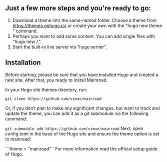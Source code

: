 ## Just a few more steps and you're ready to go:

1. Download a theme into the same-named folder.
   Choose a theme from https://themes.gohugo.io/ or
   create your own with the "hugo new theme <THEMENAME>" command.
2. Perhaps you want to add some content. You can add single files
   with "hugo new <SECTIONNAME>/<FILENAME>.<FORMAT>".
3. Start the built-in live server via "hugo server".

## Installation 
Before starting, please be sure that you have installed Hugo and created a new site. After that, you ready to install Mainroad.

In your Hugo site themes directory, run:

```git clone https://github.com/vimux/mainroad```

Or, if you don’t plan to make any significant changes, but want to track and update the theme, you can add it as a git submodule via the following command:

```git submodule add https://github.com/vimux/mainroad```
Next, open config.toml in the base of the Hugo site and ensure the theme option is set to mainroad:

```theme = "mainroad"``
For more information read the official setup guide of Hugo.

